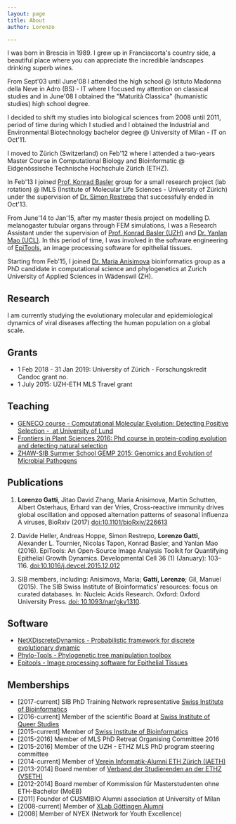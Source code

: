 ```yaml
---
layout: page
title: About
author: Lorenzo

---
```


I was born in Brescia in 1989. I grew up in Franciacorta's country side, a beautiful place where you can appreciate the incredible landscapes drinking superb wines.

From Sept'03 until June'08 I attended the high school @ Istituto Madonna della Neve in Adro (BS) - IT where I focused my attention on classical studies and in June'08 I obtained the "Maturità Classica" (humanistic studies) high school degree.

I decided to shift my studies into biological sciences from 2008 until 2011, period of time during which I studied and I obtained the Industrial and Environmental Biotechnology bachelor degree @ University of Milan - IT on Oct'11.

I moved to Zürich (Switzerland) on Feb'12 where I attended a two-years Master Course in Computational Biology and Bioinformatic @ Eidgenössische Technische Hochschule Zürich (ETHZ).

In Feb'13 I joined [Prof. Konrad Basler](http://www.imls.uzh.ch/en/research/basler.html) group for a small research project (lab rotation) @ IMLS (Institute of Molecular Life Sciences - University of Zürich) under the supervision of [Dr. Simon Restrepo](http://bioimaging.usc.edu/index.html) that successfully ended in Oct'13.

From June'14 to Jan'15, after my master thesis project on modelling D. melanogaster tubular organs through FEM simulations, I was a Research Assistant under the supervision of [Prof. Konrad Basler (UZH)](http://www.imls.uzh.ch/en/research/basler.html) and [Dr. Yanlan Mao (UCL)](http://www.ucl.ac.uk/lmcb/users/yanlan-mao). In this period of time, I was involved in the software engineering of [EpiTools](http://imls-bg-arthemis.uzh.ch/epitools-wiki/site/home/), an image processing software for epithelial tissues.

Starting from Feb'15, I joined [Dr. Maria Anisimova](https://www.zhaw.ch/en/about-us/person/anis/) bioinformatics group as a PhD candidate in computational science and phylogenetics at Zurich University of Applied Sciences in Wädenswil (ZH).

## Research

I am currently studying the evolutionary molecular and epidemiological dynamics of viral diseases affecting the human population on a global scale.

## Grants

- 1 Feb 2018 - 31 Jan 2019: University of Zürich - Forschungskredit Candoc grant no.
- 1 July 2015: UZH-ETH MLS Travel grant

## Teaching
- [GENECO course - Computational Molecular Evolution: Detecting Positive Selection -  at University of Lund](http://lorenzogatti.me/2017-ACGT-Tutorials/)
- [Frontiers in Plant Sciences 2016: Phd course in protein-coding evolution and detecting natural selection](http://gattil.github.io/2016_FiPS_Tutorials)
- [ZHAW-SIB Summer School GEMP 2015: Genomics and Evolution of Microbial Pathogens](http://gemp2015.lifeinnumbers.ch/program/)

## Publications
1.  **Lorenzo Gatti**, Jitao David Zhang, Maria Anisimova, Martin Schutten, Albert Osterhaus, Erhard van der Vries,  Cross-reactive immunity drives global oscillation and opposed alternation patterns of seasonal influenza A viruses, BioRxiv (2017) [doi:10.1101/bioRxiv/226613](https://doi.org/10.1101/226613)

1. Davide Heller, Andreas Hoppe, Simon Restrepo, **Lorenzo Gatti**, Alexander L. Tournier, Nicolas Tapon, Konrad Basler, and Yanlan Mao (2016). EpiTools: An Open-Source Image Analysis Toolkit for Quantifying Epithelial Growth Dynamics. Developmental Cell 36 (1) (January): 103–116. [doi:10.1016/j.devcel.2015.12.012](http://dx.doi.org/10.1016/j.devcel.2015.12.012)

2. SIB members, including: Anisimova, Maria; **Gatti, Lorenzo**; Gil, Manuel (2015). The SIB Swiss Institute of Bioinformatics’ resources: focus on curated databases. In: Nucleic Acids Research. Oxford: Oxford University Press.
[doi: 10.1093/nar/gkv1310](http://nar.oxfordjournals.org/content/early/2015/11/27/nar.gkv1310.abstract).

## Software

- [NetXDiscreteDynamics - Probabilistic framework for discrete evolutionary dynamic](https://github.com/gattil/netxDiscreteDynamics)
- [Phylo-Tools - Phylogenetic tree manipulation toolbox](https://github.com/gattil/phylo-tools)
- [Epitools - Image processing software for Epithelial Tissues](http://imls-bg-arthemis.uzh.ch/epitools-wiki/site/home/)


## Memberships
- [2017-current] SIB PhD Training Network representative [Swiss Institute of Bioinformatics](http://sib.swiss)
- [2016-current] Member of the scientific Board at [Swiss Institute of Queer Studies](http://queerstudies.ch)
- [2015-current] Member of [Swiss Institute of Bioinformatics](http://sib.swiss)
- [2015-2016] Member of MLS PhD Retreat Organising Committee 2016
- [2015-2016] Member of the UZH - ETHZ MLS PhD program steering committee
- [2014-current] Member of [Verein Informatik-Alumni ETH Zürich (IAETH)](https://www.iaeth.ch/)
- [2013-2014] Board member of [Verband der Studierenden an der ETHZ (VSETH)](https://www.vseth.ethz.ch/)
- [2012-2014] Board member of Kommission für Masterstudenten ohne ETH-Bachelor (MoEB)
- [2011] Founder of CUSMIBIO Alumni association at University of Milan
- [2008-current] Member of [XLab Göttingen Alumni](http://www.xlab-goettingen.de/)
- [2008] Member of NYEX (Network for Youth Excellence)
